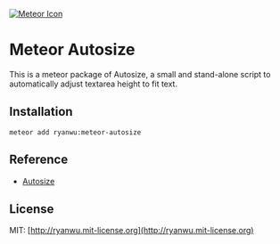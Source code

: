 [![Meteor Icon](http://icon.meteor.com/package/ryanwu:meteor-autosize)](https://atmospherejs.com/ryanwu/meteor-autosize)


# Meteor Autosize

This is a meteor package of Autosize, a small and stand-alone script to automatically adjust textarea height to fit text.


## Installation
```
meteor add ryanwu:meteor-autosize
```

## Reference
* [Autosize](https://github.com/jackmoore/autosize)

## License
MIT: [http://ryanwu.mit-license.org](http://ryanwu.mit-license.org)
